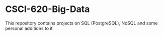# CSCI-620-Big-Data

This repository contains projects on SQL (PostgreSQL), NoSQL and some personal additions to it
